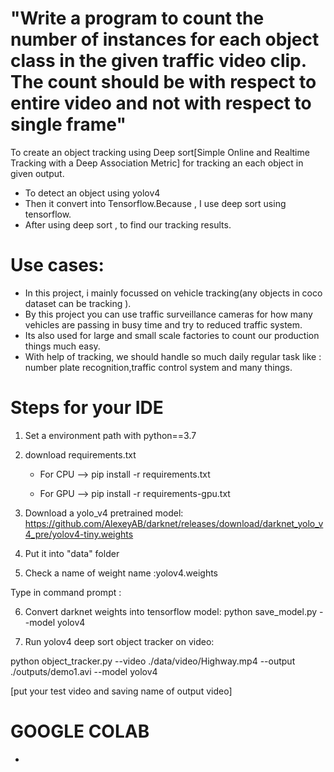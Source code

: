 # "Write a program to count the number of instances for each object class in the given traffic video clip. The count should be with respect to entire video and not with respect to single frame"

 To create an object tracking using Deep sort[Simple Online and Realtime Tracking with a Deep Association Metric] for tracking an each object in given output.
 
 * To detect an object using yolov4
 * Then it convert into Tensorflow.Because , I use deep sort using tensorflow.
 * After using deep sort , to find our tracking results.
 
 # Use cases:
 
 * In this project, i mainly focussed on vehicle tracking(any objects in coco dataset can be tracking ).
 * By this project you can use traffic surveillance cameras for how many vehicles are passing in busy time and try to reduced traffic system.
 * Its also used for large and small scale factories to count our production things much easy.
 * With help of tracking, we should handle so much daily regular task like : number plate recognition,traffic control system and many things.

 # Steps for your IDE
 
  1) Set a environment path with python==3.7

  2) download requirements.txt
       * For CPU --> pip install -r requirements.txt

       * For GPU --> pip install -r requirements-gpu.txt

  3) Download a yolo_v4 pretrained model:  https://github.com/AlexeyAB/darknet/releases/download/darknet_yolo_v4_pre/yolov4-tiny.weights

  4) Put it into "data" folder

  5) Check a name of weight name :yolov4.weights

  Type in command prompt :

  6) Convert darknet weights into tensorflow model:
  python save_model.py --model yolov4

  7) Run yolov4 deep sort object tracker on video:

  python object_tracker.py --video ./data/video/Highway.mp4 --output ./outputs/demo1.avi --model yolov4

  [put your test video and saving name of output video]
  
 # GOOGLE COLAB
 
  * 
